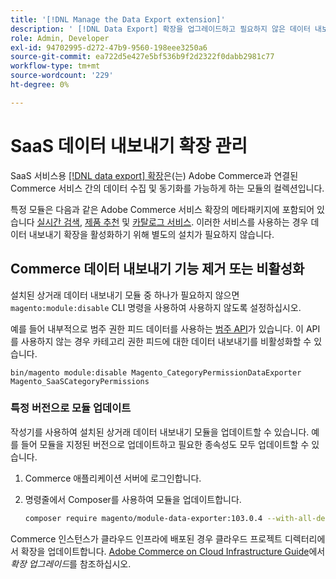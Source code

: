 ```yaml
---
title: '[!DNL Manage the Data Export extension]'
description: ' [!DNL Data Export] 확장을 업그레이드하고 필요하지 않은 데이터 내보내기 서비스를 제거하거나 사용하지 않도록 설정하는 방법을 알아봅니다.'
role: Admin, Developer
exl-id: 94702995-d272-47b9-9560-198eee3250a6
source-git-commit: ea722d5e427e5bf536b9f2d2322f0dabb2981c77
workflow-type: tm+mt
source-wordcount: '229'
ht-degree: 0%

---
```


# SaaS 데이터 내보내기 확장 관리

SaaS 서비스용 [[!DNL data export] 확장](https://github.com/magento/commerce-data-export)은(는) Adobe Commerce과 연결된 Commerce 서비스 간의 데이터 수집 및 동기화를 가능하게 하는 모듈의 컬렉션입니다.

특정 모듈은 다음과 같은 Adobe Commerce 서비스 확장의 메타패키지에 포함되어 있습니다
[실시간 검색](/help/live-search/overview.md), [제품 추천](/help/product-recommendations/overview.md) 및 [카탈로그 서비스](/help/catalog-service/overview.md). 이러한 서비스를 사용하는 경우 데이터 내보내기 확장을 활성화하기 위해 별도의 설치가 필요하지 않습니다.

## Commerce 데이터 내보내기 기능 제거 또는 비활성화

설치된 상거래 데이터 내보내기 모듈 중 하나가 필요하지 않으면 `magento:module:disable` CLI 명령을 사용하여 사용하지 않도록 설정하십시오.

예를 들어 내부적으로 범주 권한 피드 데이터를 사용하는 [범주 API](https://developer.adobe.com/commerce/webapi/graphql/schema/catalog-service/queries/categories/)가 있습니다. 이 API를 사용하지 않는 경우 카테고리 권한 피드에 대한 데이터 내보내기를 비활성화할 수 있습니다.

```shell script
bin/magento module:disable Magento_CategoryPermissionDataExporter Magento_SaaSCategoryPermissions
```

### 특정 버전으로 모듈 업데이트

작성기를 사용하여 설치된 상거래 데이터 내보내기 모듈을 업데이트할 수 있습니다. 예를 들어 모듈을 지정된 버전으로 업데이트하고 필요한 종속성도 모두 업데이트할 수 있습니다.

1. Commerce 애플리케이션 서버에 로그인합니다.

1. 명령줄에서 Composer를 사용하여 모듈을 업데이트합니다.

   ```bash
   composer require magento/module-data-exporter:103.0.4 --with-all-dependencies
   ```

Commerce 인스턴스가 클라우드 인프라에 배포된 경우 클라우드 프로젝트 디렉터리에서 확장을 업데이트합니다. [Adobe Commerce on Cloud Infrastructure Guide](https://experienceleague.adobe.com/en/docs/commerce-cloud-service/user-guide/configure-store/extensions#upgrade-an-extension)에서 _확장 업그레이드_&#x200B;를 참조하십시오.
